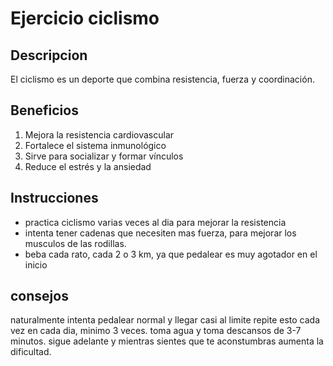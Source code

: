 # Ejercicio ciclismo

## Descripcion
El ciclismo es un deporte que combina resistencia, fuerza y coordinación.

## Beneficios
1. Mejora la resistencia cardiovascular
2. Fortalece el sistema inmunológico
3. Sirve para socializar y formar vínculos
4. Reduce el estrés y la ansiedad

## Instrucciones
- practica ciclismo varias veces al dia para mejorar la resistencia
- intenta tener cadenas que necesiten mas fuerza, para mejorar los musculos de las rodillas.
- beba cada rato, cada 2 o 3 km, ya que pedalear es muy agotador en el inicio

## consejos
naturalmente intenta pedalear normal y llegar casi al limite
repite esto cada vez en cada dia, minimo 3 veces.
toma agua y toma descansos de 3-7 minutos.
sigue adelante y mientras sientes que te aconstumbras aumenta la dificultad.
